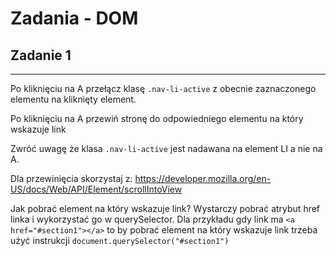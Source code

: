 # Zadania - DOM


## Zadanie 1
--------------------------
Po kliknięciu na A przełącz klasę `.nav-li-active` z obecnie zaznaczonego elementu na kliknięty element.

Po kliknięciu na A przewiń stronę do odpowiedniego elementu na który wskazuje link

Zwróć uwagę że klasa `.nav-li-active` jest nadawana na element LI a nie na A.

Dla przewinięcia skorzystaj z:
https://developer.mozilla.org/en-US/docs/Web/API/Element/scrollIntoView

Jak pobrać element na który wskazuje link?
Wystarczy pobrać atrybut href linka i wykorzystać go w querySelector.
Dla przykładu gdy link ma `<a href="#section1"></a>` to by pobrać element na który wskazuje link trzeba użyć instrukcji `document.querySelector("#section1")`